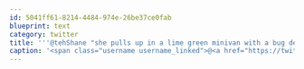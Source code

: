 ```yaml
---
id: 5041ff61-8214-4484-974e-26be37ce0fab
blueprint: text
category: twitter
title: '''@tehShane "she pulls up in a lime green minivan with a bug deflector. She says something about the injectors seem to be acting up" #sohawt'
caption: '<span class="username username_linked">@<a href="https://twitter.com/tehShane" title="Shane Lawrence">tehShane</a></span> "she pulls up in a lime green minivan with a bug deflector. She says something about the injectors seem to be acting up" <span class="hashtag hashtag_local">#<a href="http://tweettemp.darylchymko.ca/?tag=sohawt">sohawt</a>'
---
```

